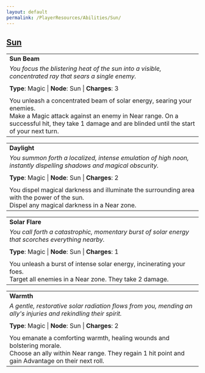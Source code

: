 ```yaml
---
layout: default
permalink: /PlayerResources/Abilities/Sun/
---
```

## [Sun](#Sun)

|                                                                                                                                                            |
| :--------------------------------------------------------------------------------------------------------- |
| **Sun Beam** |
| *You focus the blistering heat of the sun into a visible, concentrated ray that sears a single enemy.* |
| |
| **Type**: Magic \| **Node**: Sun \| **Charges**: 3 |
| |
| You unleash a concentrated beam of solar energy, searing your enemies.<br>Make a Magic attack against an enemy in Near range. On a successful hit, they take 1 damage and are blinded until the start of your next turn. |

|                                                                                                                                                            |
| :--------------------------------------------------------------------------------------------------------- |
| **Daylight** |
| *You summon forth a localized, intense emulation of high noon, instantly dispelling shadows and magical obscurity.* |
| |
| **Type**: Magic \| **Node**: Sun \| **Charges**: 2 |
| |
| You dispel magical darkness and illuminate the surrounding area with the power of the sun.<br>Dispel any magical darkness in a Near zone. |

|                                                                                                                                                            |
| :--------------------------------------------------------------------------------------------------------- |
| **Solar Flare** |
| *You call forth a catastrophic, momentary burst of solar energy that scorches everything nearby.* |
| |
| **Type**: Magic \| **Node**: Sun \| **Charges**: 1 |
| |
| You unleash a burst of intense solar energy, incinerating your foes.<br>Target all enemies in a Near zone. They take 2 damage. |

|                                                                                                                                                            |
| :--------------------------------------------------------------------------------------------------------- |
| **Warmth** |
| *A gentle, restorative solar radiation flows from you, mending an ally's injuries and rekindling their spirit.* |
| |
| **Type**: Magic \| **Node**: Sun \| **Charges**: 2 |
| |
| You emanate a comforting warmth, healing wounds and bolstering morale.<br>Choose an ally within Near range. They regain 1 hit point and gain Advantage on their next roll. |